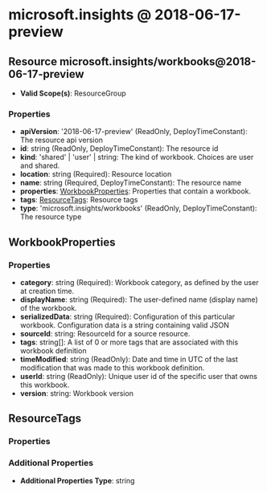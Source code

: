 # microsoft.insights @ 2018-06-17-preview

## Resource microsoft.insights/workbooks@2018-06-17-preview
* **Valid Scope(s)**: ResourceGroup
### Properties
* **apiVersion**: '2018-06-17-preview' (ReadOnly, DeployTimeConstant): The resource api version
* **id**: string (ReadOnly, DeployTimeConstant): The resource id
* **kind**: 'shared' | 'user' | string: The kind of workbook. Choices are user and shared.
* **location**: string (Required): Resource location
* **name**: string (Required, DeployTimeConstant): The resource name
* **properties**: [WorkbookProperties](#workbookproperties): Properties that contain a workbook.
* **tags**: [ResourceTags](#resourcetags): Resource tags
* **type**: 'microsoft.insights/workbooks' (ReadOnly, DeployTimeConstant): The resource type

## WorkbookProperties
### Properties
* **category**: string (Required): Workbook category, as defined by the user at creation time.
* **displayName**: string (Required): The user-defined name (display name) of the workbook.
* **serializedData**: string (Required): Configuration of this particular workbook. Configuration data is a string containing valid JSON
* **sourceId**: string: ResourceId for a source resource.
* **tags**: string[]: A list of 0 or more tags that are associated with this workbook definition
* **timeModified**: string (ReadOnly): Date and time in UTC of the last modification that was made to this workbook definition.
* **userId**: string (ReadOnly): Unique user id of the specific user that owns this workbook.
* **version**: string: Workbook version

## ResourceTags
### Properties
### Additional Properties
* **Additional Properties Type**: string

